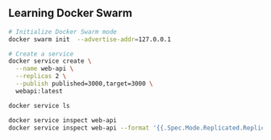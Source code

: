 ## Learning Docker Swarm

```bash
# Initialize Docker Swarm mode
docker swarm init  --advertise-addr=127.0.0.1
```

```bash
# Create a service
docker service create \
  --name web-api \
  --replicas 2 \
  --publish published=3000,target=3000 \
  webapi:latest

docker service ls
```

```bash
docker service inspect web-api
docker service inspect web-api --format '{{.Spec.Mode.Replicated.Replicas}}'
```